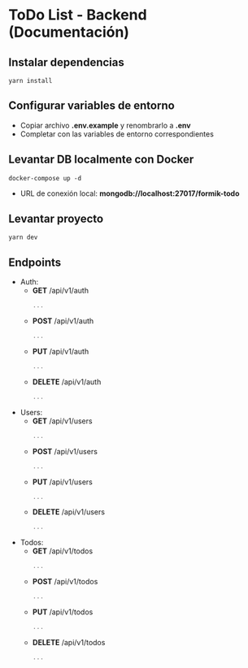# **ToDo List - Backend** (Documentación)

## Instalar dependencias
```
yarn install
```

## Configurar variables de entorno
- Copiar archivo __.env.example__ y renombrarlo a __.env__
- Completar con las variables de entorno correspondientes

## Levantar DB localmente con Docker
```
docker-compose up -d
```
- URL de conexión local: __mongodb://localhost:27017/formik-todo__

## Levantar proyecto
```
yarn dev
```

## Endpoints
- Auth:
  - __GET__ /api/v1/auth
    ```javascript
    ...
    ```
  - __POST__ /api/v1/auth
    ```javascript
    ...
    ```
  - __PUT__ /api/v1/auth
    ```javascript
    ...
    ```
  - __DELETE__ /api/v1/auth
    ```javascript
    ...
    ```
- Users:
  - __GET__ /api/v1/users
    ```javascript
    ...
    ```
  - __POST__ /api/v1/users
    ```javascript
    ...
    ```
  - __PUT__ /api/v1/users
    ```javascript
    ...
    ```
  - __DELETE__ /api/v1/users
    ```javascript
    ...
    ```
- Todos:
  - __GET__ /api/v1/todos
    ```javascript
    ...
    ```
  - __POST__ /api/v1/todos
    ```javascript
    ...
    ```
  - __PUT__ /api/v1/todos
    ```javascript
    ...
    ```
  - __DELETE__ /api/v1/todos
    ```javascript
    ...
    ```